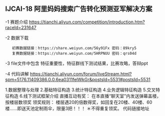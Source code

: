 ## IJCAI-18 阿里妈妈搜索广告转化预测亚军解决方案
-1 赛题介绍 
	https://tianchi.aliyun.com/competition/introduction.htm?raceId=231647

-2 数据下载
       
       初赛数据链接：https://share.weiyun.com/56y91Fx 密码：89kry5
       复赛数据链接：https://share.weiyun.com/5HRPNUU 密码：qrs04d

-3 file文件中包含
	特征重要性，特征群线下测试结果，比赛攻略，答辩ppt
	
-4 代码讲解 
   https://tianchi.aliyun.com/forum/liveStream.html?spm=5176.11409386.0.0.6ea0311felWkGr&postsId=5531#postsId=5531


1.数据整理与处理
2.基础特征构造
3.统计特征构造
4.业务逻辑特征构造
5.交叉特征构造
6.线下测试框架介绍
直播互动有奖：
在本直播“聊天室”内发送弹幕盖楼，按楼层数领奖
领奖规则：
楼层遇20的倍数得奖，如回复在20楼、40楼、60楼……即送天池定制雨伞，限量3把！！！
＊不得重复领奖。
代码链接地址
